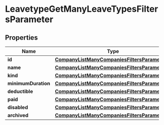 

# LeavetypeGetManyLeaveTypesFiltersParameter


## Properties

| Name | Type | Description | Notes |
|------------ | ------------- | ------------- | -------------|
|**id** | [**CompanyListManyCompaniesFiltersParameterId**](CompanyListManyCompaniesFiltersParameterId.md) |  |  [optional] |
|**name** | [**CompanyListManyCompaniesFiltersParameterId**](CompanyListManyCompaniesFiltersParameterId.md) |  |  [optional] |
|**kind** | [**CompanyListManyCompaniesFiltersParameterId**](CompanyListManyCompaniesFiltersParameterId.md) |  |  [optional] |
|**minimumDuration** | [**CompanyListManyCompaniesFiltersParameterId**](CompanyListManyCompaniesFiltersParameterId.md) |  |  [optional] |
|**deductible** | [**CompanyListManyCompaniesFiltersParameterId**](CompanyListManyCompaniesFiltersParameterId.md) |  |  [optional] |
|**paid** | [**CompanyListManyCompaniesFiltersParameterId**](CompanyListManyCompaniesFiltersParameterId.md) |  |  [optional] |
|**disabled** | [**CompanyListManyCompaniesFiltersParameterId**](CompanyListManyCompaniesFiltersParameterId.md) |  |  [optional] |
|**archived** | [**CompanyListManyCompaniesFiltersParameterId**](CompanyListManyCompaniesFiltersParameterId.md) |  |  [optional] |




